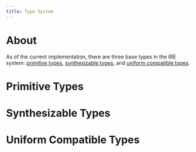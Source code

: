 ```yaml
---
title: Type System
---
```


# About

As of the current implementation, there are three base types in the IRE system: [primitive types](#primitive-types), [synthesizable types](#synthesizable-types), and [uniform compatible types](#uniform-compatible-types).

# Primitive Types

# Synthesizable Types

# Uniform Compatible Types